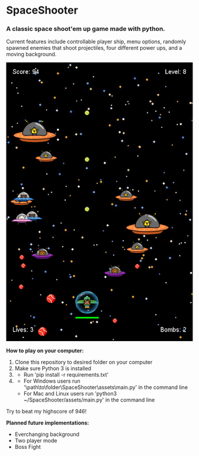 # SpaceShooter

### A classic space shoot'em up game made with python.

Current features include controllable player ship, menu options, randomly spawned enemies that shoot projectiles, four different power ups, and a moving background.

![](img/example.PNG)

**How to play on your computer:**
1. Clone this repository to desired folder on your computer
2. Make sure Python 3 is installed
3. * Run 'pip install -r requirements.txt'
4. * For Windows users run '\path\to\folder\SpaceShooter\assets\main.py' in the command line
   * For Mac and Linux users run 'python3 ~/SpaceShooter/assets/main.py' in the command line

Try to beat my highscore of 946!

**Planned future implementations:**
* Everchanging background
* Two player mode
* Boss Fight
